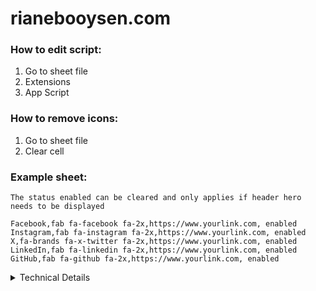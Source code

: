 # rianebooysen.com

### How to edit script:

1. Go to sheet file
2. Extensions
3. App Script

### How to remove icons:

1. Go to sheet file
2. Clear cell

### Example sheet:

```
The status enabled can be cleared and only applies if header hero needs to be displayed
```

```
Facebook,fab fa-facebook fa-2x,https://www.yourlink.com, enabled
Instagram,fab fa-instagram fa-2x,https://www.yourlink.com, enabled
X,fa-brands fa-x-twitter fa-2x,https://www.yourlink.com, enabled
LinkedIn,fab fa-linkedin fa-2x,https://www.yourlink.com, enabled
GitHub,fab fa-github fa-2x,https://www.yourlink.com, enabled
```

<details>
  <summary>Technical Details</summary>
```
function doGet() {
  // Get a reference to the active spreadsheet
  const doc = SpreadsheetApp.getActiveSpreadsheet();
  console.log("Active Spreadsheet:", doc.getName()); // Log the active spreadsheet name

// Get a reference to the sheet named "Social"
const sheet = doc.getSheetByName("Social");
console.log("Sheet object:", sheet); // Log the sheet object itself

// Retrieve values from a range of cells:
// - Starts at cell A1 (column 1, row 1)
// - Includes 10 rows
// - Includes 6 columns
const values = sheet.getRange(1, 1, 10, 6).getDisplayValues();
console.log("Retrieved values:", values); // Log the retrieved 2D array of values

// Transform the 2D array of values into an array of objects:
const result = values.map((s) => ({
name: s[0],
icon: s[1],
link: s[2],
status: s[3],
description: s[4],
iconDescription: s[5],
}));
console.log("Transformed result:", result); // Log the final array of objects

// Create a JSON response containing the transformed data:
return ContentService.createTextOutput(JSON.stringify({data: result})).setMimeType(ContentService.MimeType.JSON);
}

```
More details here: https://developers.google.com/apps-script/guides/web

</details>

<details>
  <summary>Change Log</summary>
<<<<<<< HEAD
  03/04/2024 - Dynamically render page title
  07/04/2024 - New columns add, style
=======
  04/04/2024 - Clear data
  03/04/2024 - Dynamically render page title 
>>>>>>> 17bea43e8a1509c4cd1f406e1c44c95db9c1b808
</details>
```
